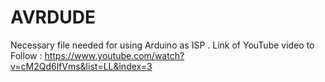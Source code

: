 # AVRDUDE
Necessary file needed for using Arduino as ISP
.
Link of YouTube video to Follow :
https://www.youtube.com/watch?v=cM2Qd6lfVms&list=LL&index=3
